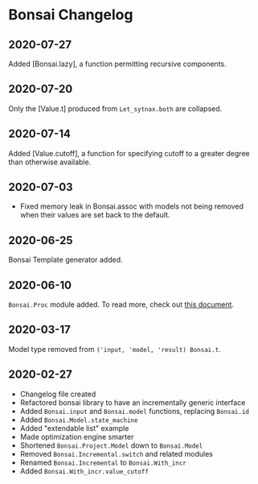 # Bonsai Changelog
<!-- Change-log notes go in this file, with newer dates at the _top_  --> 

## 2020-07-27
Added [Bonsai.lazy], a function permitting recursive components.

## 2020-07-20
Only the [Value.t] produced from `Let_sytnax.both` are collapsed.

## 2020-07-14
Added [Value.cutoff], a function for specifying cutoff to a greater degree than 
otherwise available.

## 2020-07-03
- Fixed memory leak in Bonsai.assoc with models not being removed 
  when their values are set back to the default.

## 2020-06-25
Bonsai Template generator added.

## 2020-06-10
`Bonsai.Proc` module added.  To read more, check out
[this document](./docs/proc.md).

## 2020-03-17
Model type removed from `('input, 'model, 'result) Bonsai.t`.

## 2020-02-27

- Changelog file created
- Refactored bonsai library to have an incrementally generic interface
- Added `Bonsai.input` and `Bonsai.model` functions, replacing `Bonsai.id`
- Added `Bonsai.Model.state_machine`
- Added "extendable list" example
- Made optimization engine smarter
- Shortened `Bonsai.Project.Model` down to `Bonsai.Model`
- Removed `Bonsai.Incremental.switch` and related modules
- Renamed `Bonsai.Incremental` to `Bonsai.With_incr`
- Added `Bonsai.With_incr.value_cutoff`
